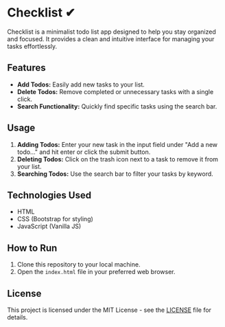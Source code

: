 # Checklist ✔

Checklist is a minimalist todo list app designed to help you stay organized and focused. It provides a clean and intuitive interface for managing your tasks effortlessly.

## Features

- **Add Todos:** Easily add new tasks to your list.
- **Delete Todos:** Remove completed or unnecessary tasks with a single click.
- **Search Functionality:** Quickly find specific tasks using the search bar.

## Usage

1. **Adding Todos:** Enter your new task in the input field under "Add a new todo..." and hit enter or click the submit button.
2. **Deleting Todos:** Click on the trash icon next to a task to remove it from your list.
3. **Searching Todos:** Use the search bar to filter your tasks by keyword.

## Technologies Used

- HTML
- CSS (Bootstrap for styling)
- JavaScript (Vanilla JS)

## How to Run

1. Clone this repository to your local machine.
2. Open the `index.html` file in your preferred web browser.


## License

This project is licensed under the MIT License - see the [LICENSE](LICENSE) file for details.


